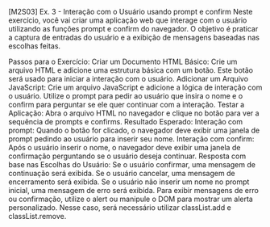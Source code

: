 [M2S03] Ex. 3 - Interação com o Usuário usando prompt e confirm
Neste exercício, você vai criar uma aplicação web que interage com o usuário utilizando as funções prompt e confirm do navegador. O objetivo é praticar a captura de entradas do usuário e a exibição de mensagens baseadas nas escolhas feitas.

Passos para o Exercício:
Criar um Documento HTML Básico:
Crie um arquivo HTML e adicione uma estrutura básica com um botão. Este botão será usado para iniciar a interação com o usuário.
Adicionar um Arquivo JavaScript:
Crie um arquivo JavaScript e adicione a lógica de interação com o usuário. Utilize o prompt para pedir ao usuário que insira o nome e o confirm para perguntar se ele quer continuar com a interação.
Testar a Aplicação:
Abra o arquivo HTML no navegador e clique no botão para ver a sequência de prompts e confirms.
Resultado Esperado:
Interação com prompt:
Quando o botão for clicado, o navegador deve exibir uma janela de prompt pedindo ao usuário para inserir seu nome.
Interação com confirm:
Após o usuário inserir o nome, o navegador deve exibir uma janela de confirmação perguntando se o usuário deseja continuar.
Resposta com base nas Escolhas do Usuário:
Se o usuário confirmar, uma mensagem de continuação será exibida.
Se o usuário cancelar, uma mensagem de encerramento será exibida.
Se o usuário não inserir um nome no prompt inicial, uma mensagem de erro será exibida.
Para exibir mensagens de erro ou confirmação, utilize o alert ou manipule o DOM para mostrar um alerta personalizado. Nesse caso, será necessário utilizar classList.add e classList.remove.